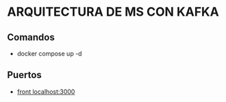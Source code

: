 # **ARQUITECTURA DE MS CON KAFKA**

## **Comandos**

- docker compose up -d 


## **Puertos**

- [front localhost:3000](http://localhost:3000)
